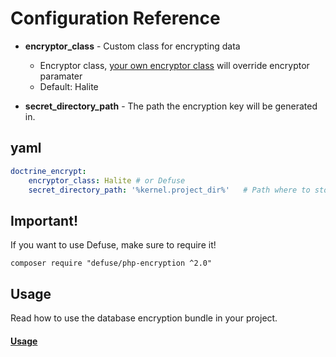 # Configuration Reference

* **encryptor_class** - Custom class for encrypting data
    * Encryptor class, [your own encryptor class](https://github.com/joshpme/DoctrineEncryptBundle/blob/master/Resources/doc/custom_encryptor.md) will override encryptor paramater
    * Default: Halite

* **secret_directory_path** - The path the encryption key will be generated in.
## yaml

``` yaml
doctrine_encrypt:
    encryptor_class: Halite # or Defuse
    secret_directory_path: '%kernel.project_dir%'   # Path where to store the keyfiles
```

## Important!

If you want to use Defuse, make sure to require it!

```composer require "defuse/php-encryption ^2.0"```

## Usage

Read how to use the database encryption bundle in your project.
#### [Usage](https://github.com/joshpme/DoctrineEncryptBundle/blob/master/Resources/doc/usage.md)
